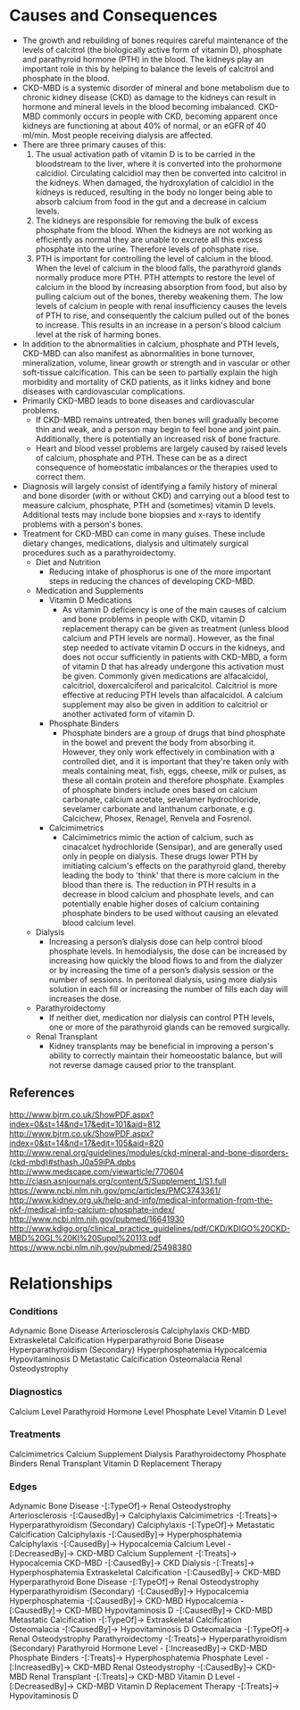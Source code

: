 # Causes and Consequences

- The growth and rebuilding of bones requires careful maintenance of the levels of calcitrol (the biologically active form of vitamin D), phosphate and parathyroid hormone (PTH) in the blood. The kidneys play an important role in this by helping to balance the levels of calcitrol and phosphate in the blood.
- CKD-MBD is a systemic disorder of mineral and bone metabolism due to chronic kidney disease (CKD) as damage to the kidneys can result in hormone and mineral levels in the blood becoming imbalanced. CKD-MBD commonly occurs in people with CKD, becoming apparent once kidneys are functioning at about 40% of normal, or an eGFR of 40 ml/min. Most people receiving dialysis are affected.
- There are three primary causes of this:
    1. The usual activation path of vitamin D is to be carried in the bloodstream to the liver, where it is converted into the prohormone calcidiol. Circulating calcidiol may then be converted into calcitrol in the kidneys. When damaged, the hydroxylation of calcidiol in the kidneys is reduced, resulting in the body no longer being able to absorb calcium from food in the gut and a decrease in calcium levels.
    2. The kidneys are responsible for removing the bulk of excess phosphate from the blood. When the kidneys are not working as efficiently as normal they are unable to excrete all this excess phosphate into the urine. Therefore levels of pohsphate rise.
    3. PTH is important for controlling the level of calcium in the blood. When the level of calcium in the blood falls, the parathyroid glands normally produce more PTH. PTH attempts to restore the level of calcium in the blood by increasing absorption from food, but also by pulling calcium out of the bones, thereby weakening them. The low levels of calcium in people with renal insufficiency causes the levels of PTH to rise, and consequently the calcium pulled out of the bones to increase. This results in an increase in a person's blood calcium level at the risk of harming bones.
- In addition to the abnormalities in calcium, phosphate and PTH levels, CKD-MBD can also manifest as abnormalities in bone turnover, mineralization, volume, linear growth or strength and in vascular or other soft-tissue calcification. This can be seen to partially explain the high morbidity and mortality of CKD patients, as it links kidney and bone diseases with cardiovascular complications.
- Primarily CKD-MBD leads to bone diseases and cardiovascular problems.
    - If CKD-MBD remains untreated, then bones will gradually become thin and weak, and a person may begin to feel bone and joint pain. Additionally, there is potentially an increased risk of bone fracture.
    - Heart and blood vessel problems are largely caused by raised levels of calcium, phosphate and PTH. These can be as a direct consequence of homeostatic imbalances or the therapies used to correct them.
- Diagnosis will largely consist of identifying a family history of mineral and bone disorder (with or without CKD) and carrying out a blood test to measure calcium, phosphate, PTH and (sometimes) vitamin D levels. Additional tests may include bone biopsies and x-rays to identify problems with a person's bones.
- Treatment for CKD-MBD can come in many guises. These include dietary changes, medications, dialysis and ultimately surgical procedures such as a parathyroidectomy.
    - Diet and Nutrition
        - Reducing intake of phosphorus is one of the more important steps in reducing the chances of developing CKD-MBD.
    - Medication and Supplements
        - Vitamin D Medications
            - As vitamin D deficiency is one of the main causes of calcium and bone problems in people with CKD, vitamin D replacement therapy can be given as treatment (unless blood calcium and PTH levels are normal). However, as the final step needed to activate vitamin D occurs in the kidneys, and does not occur sufficiently in patients with CKD-MBD, a form of vitamin D that has already undergone this activation must be given. Commonly given medications are alfacalcidol, calcitriol, doxercalciferol and paricalcitol. Calcitriol is more effective at reducing PTH levels than alfacalcidol. A calcium supplement may also be given in addition to calcitriol or another activated form of vitamin D.
        - Phosphate Binders
            - Phosphate binders are a group of drugs that bind phosphate in the bowel and prevent the body from absorbing it. However, they only work effectively in combination with a controlled diet, and it is important that they're taken only with meals containing meat, fish, eggs, cheese, milk or pulses, as these all contain protein and therefore phosphate. Examples of phosphate binders include ones based on calcium carbonate, calcium acetate, sevelamer hydrochloride, sevelamer carbonate and lanthanum carbonate, e.g. Calcichew, Phosex, Renagel, Renvela and Fosrenol.
        - Calcimimetrics
            - Calcimimetrics mimic the action of calcium, such as cinacalcet hydrochloride (Sensipar), and are generally used only in people on dialysis. These drugs lower PTH by imitiating calcium's effects on the parathyroid gland, thereby leading the body to 'think' that there is more calcium in the blood than there is. The reduction in PTH results in a decrease in blood calcium and phosphate levels, and can potentially enable higher doses of calcium containing phosphate binders to be used without causing an elevated blood calcium level.
    - Dialysis
        - Increasing a person’s dialysis dose can help control blood phosphate levels. In hemodialysis, the dose can be increased by increasing how quickly the blood flows to and from the dialyzer or by increasing the time of a person’s dialysis session or the number of sessions. In peritoneal dialysis, using more dialysis solution in each fill or increasing the number of fills each day will increases the dose.
    - Parathyroidectomy
        - If neither diet, medication nor dialysis can control PTH levels, one or more of the parathyroid glands can be removed surgically.
    - Renal Transplant
        - Kidney transplants may be beneficial in improving a person's ability to correctly maintain their homeoostatic balance, but will not reverse damage caused prior to the transplant.

## References

http://www.bjrm.co.uk/ShowPDF.aspx?index=0&st=14&nd=17&edit=101&aid=812
http://www.bjrm.co.uk/ShowPDF.aspx?index=0&st=14&nd=17&edit=105&aid=820
http://www.renal.org/guidelines/modules/ckd-mineral-and-bone-disorders-(ckd-mbd)#sthash.J0a59iPA.dpbs
http://www.medscape.com/viewarticle/770604
http://cjasn.asnjournals.org/content/5/Supplement_1/S1.full
https://www.ncbi.nlm.nih.gov/pmc/articles/PMC3743361/
http://www.kidney.org.uk/help-and-info/medical-information-from-the-nkf-/medical-info-calcium-phosphate-index/
http://www.ncbi.nlm.nih.gov/pubmed/16641930
http://www.kdigo.org/clinical_practice_guidelines/pdf/CKD/KDIGO%20CKD-MBD%20GL%20KI%20Suppl%20113.pdf
https://www.ncbi.nlm.nih.gov/pubmed/25498380

# Relationships

### Conditions
Adynamic Bone Disease
Arteriosclerosis
Calciphylaxis
CKD-MBD
Extraskeletal Calcification
Hyperparathyroid Bone Disease
Hyperparathyroidism (Secondary)
Hyperphosphatemia
Hypocalcemia
Hypovitaminosis D
Metastatic Calcification
Osteomalacia
Renal Osteodystrophy

### Diagnostics
Calcium Level
Parathyroid Hormone Level
Phosphate Level
Vitamin D Level

### Treatments
Calcimimetrics
Calcium Supplement
Dialysis
Parathyroidectomy
Phosphate Binders
Renal Transplant
Vitamin D Replacement Therapy

### Edges
Adynamic Bone Disease -[:TypeOf]-> Renal Osteodystrophy
Arteriosclerosis -[:CausedBy]-> Calciphylaxis
Calcimimetrics -[:Treats]-> Hyperparathyroidism (Secondary)
Calciphylaxis -[:TypeOf]-> Metastatic Calcification
Calciphylaxis -[:CausedBy]-> Hyperphosphatemia
Calciphylaxis -[:CausedBy]-> Hypocalcemia
Calcium Level - [:DecreasedBy]-> CKD-MBD
Calcium Supplement -[:Treats]-> Hypocalcemia
CKD-MBD -[:CausedBy]-> CKD
Dialysis -[:Treats]-> Hyperphosphatemia
Extraskeletal Calcification -[:CausedBy]-> CKD-MBD
Hyperparathyroid Bone Disease -[:TypeOf]-> Renal Osteodystrophy
Hyperparathyroidism (Secondary) -[:CausedBy]-> Hypocalcemia
Hyperphosphatemia -[:CausedBy]-> CKD-MBD
Hypocalcemia -[:CausedBy]-> CKD-MBD
Hypovitaminosis D -[:CausedBy]-> CKD-MBD
Metastatic Calcification -[:TypeOf]-> Extraskeletal Calcification
Osteomalacia -[:CausedBy]-> Hypovitaminosis D
Osteomalacia -[:TypeOf]-> Renal Osteodystrophy
Parathyroidectomy -[:Treats]-> Hyperparathyroidism (Secondary)
Parathyroid Hormone Level - [:IncreasedBy]-> CKD-MBD
Phosphate Binders -[:Treats]-> Hyperphosphatemia
Phosphate Level - [:IncreasedBy]-> CKD-MBD
Renal Osteodystrophy -[:CausedBy]-> CKD-MBD
Renal Transplant -[:Treats]-> CKD-MBD
Vitamin D Level - [:DecreasedBy]-> CKD-MBD
Vitamin D Replacement Therapy -[:Treats]-> Hypovitaminosis D